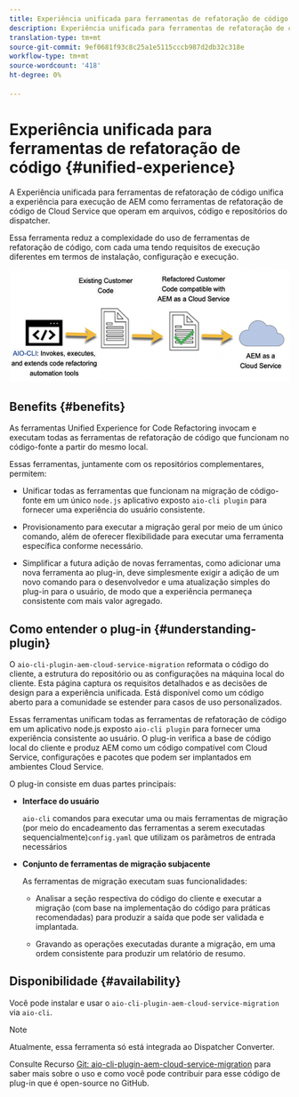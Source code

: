 ```yaml
---
title: Experiência unificada para ferramentas de refatoração de código
description: Experiência unificada para ferramentas de refatoração de código
translation-type: tm+mt
source-git-commit: 9ef0681f93c8c25a1e5115cccb987d2db32c318e
workflow-type: tm+mt
source-wordcount: '418'
ht-degree: 0%

---
```



# Experiência unificada para ferramentas de refatoração de código {#unified-experience}

A Experiência unificada para ferramentas de refatoração de código unifica a experiência para execução de AEM como ferramentas de refatoração de código de Cloud Service que operam em arquivos, código e repositórios do dispatcher.

Essa ferramenta reduz a complexidade do uso de ferramentas de refatoração de código, com cada uma tendo requisitos de execução diferentes em termos de instalação, configuração e execução.

![imagem](/help/move-to-cloud-service/assets/unified-one.png)

## Benefits {#benefits}

As ferramentas Unified Experience for Code Refactoring invocam e executam todas as ferramentas de refatoração de código que funcionam no código-fonte a partir do mesmo local.

Essas ferramentas, juntamente com os repositórios complementares, permitem:

* Unificar todas as ferramentas que funcionam na migração de código-fonte em um único `node.js` aplicativo exposto `aio-cli plugin` para fornecer uma experiência do usuário consistente.

* Provisionamento para executar a migração geral por meio de um único comando, além de oferecer flexibilidade para executar uma ferramenta específica conforme necessário.

* Simplificar a futura adição de novas ferramentas, como adicionar uma nova ferramenta ao plug-in, deve simplesmente exigir a adição de um novo comando para o desenvolvedor e uma atualização simples do plug-in para o usuário, de modo que a experiência permaneça consistente com mais valor agregado.

## Como entender o plug-in {#understanding-plugin}

O `aio-cli-plugin-aem-cloud-service-migration` reformata o código do cliente, a estrutura do repositório ou as configurações na máquina local do cliente. Esta página captura os requisitos detalhados e as decisões de design para a experiência unificada.
Está disponível como um código aberto para a comunidade se estender para casos de uso personalizados.

Essas ferramentas unificam todas as ferramentas de refatoração de código em um aplicativo node.js exposto `aio-cli plugin` para fornecer uma experiência consistente ao usuário. O plug-in verifica a base de código local do cliente e produz AEM como um código compatível com Cloud Service, configurações e pacotes que podem ser implantados em ambientes Cloud Service.

O plug-in consiste em duas partes principais:

* **Interface do usuário**

   `aio-cli` comandos para executar uma ou mais ferramentas de migração (por meio do encadeamento das ferramentas a serem executadas sequencialmente)`config.yaml` que utilizam os parâmetros de entrada necessários

* **Conjunto de ferramentas de migração subjacente**

   As ferramentas de migração executam suas funcionalidades:

   * Analisar a seção respectiva do código do cliente e executar a migração (com base na implementação do código para práticas recomendadas) para produzir a saída que pode ser validada e implantada.

   * Gravando as operações executadas durante a migração, em uma ordem consistente para produzir um relatório de resumo.

## Disponibilidade {#availability}

Você pode instalar e usar o `aio-cli-plugin-aem-cloud-service-migration` via `aio-cli`.

>[!NOTE]
>Atualmente, essa ferramenta só está integrada ao Dispatcher Converter.

Consulte Recurso [Git: aio-cli-plugin-aem-cloud-service-migration](https://github.com/adobe/aio-cli-plugin-aem-cloud-service-migration) para saber mais sobre o uso e como você pode contribuir para esse código de plug-in que é open-source no GitHub.


